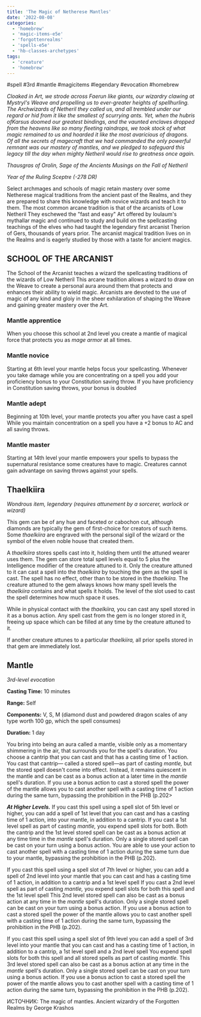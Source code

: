 ```yaml
---
title: 'The Magic of Netherese Mantles'
date: '2022-08-08'
categories:
  - 'homebrew'
  - 'magic-items-e5e'
  - 'forgottenrealms'
  - 'spells-e5e'
  - 'hb-classes-archetypes'
tags:
  - 'creature'
  - 'homebrew'
---
```


#spell #3rd #mantle #magicitems #legendary #evocation #homebrew

_Cloaked in Art, we strode across Faerun like giants, our wizardry clawing at Mystryl's Weave and propelling us to ever-greater heights of spellhurling. The Archwizards of Netheril they called us, and all trembled under our regard or hid from it like the smallest of scurrying ants. Yet, when the hubris ofKarsus doomed our greatest bindings, and the vaunted enclaves dropped from the heavens like so many fleeting raindrops, we took stock of what magic remained to us and hoarded it like the most avaricious of dragons. Of all the secrets of magecraft that we had commanded the only powerful remnant was our mastery of mantles, and we pledged to safeguard this legacy till the day when mighty Netheril would rise to greatness once again._

_Thausgras of Orolin, Sage of the Ancients Musings on the Fall of Netheril_

_Year of the Ruling Sceptre (-278 DR)_

Select archmages and schools of magic retain mastery over some Netherese magical traditions from the ancient past of the Realms, and they are prepared to share this knowledge with novice wizards and teach it to them. The most common arcane tradition is that of the arcanists of Low Netheril They eschewed the "fast and easy" Art offered by loulaum's mythallar magic and continued to study and build on the spellcasting teachings of the elves who had taught the legendary first arcanist Therion of Gers, thousands of years prior. The arcanist magical tradition lives on in the Realms and is eagerly studied by those with a taste for ancient magics.

## SCHOOL OF THE ARCANIST

The School of the Arcanist teaches a wizard the spellcasting traditions of the wizards of Low Netheril This arcane tradition allows a wizard to draw on the Weave to create a personal aura around them that protects and enhances their ability to wield magic. Arcanists are devoted to the use of magic of any kind and gloiy in the sheer exhilaration of shaping the Weave and gaining greater mastery over the Art.

### Mantle apprentice

When you choose this school at 2nd level you create a mantle of magical force that protects you as _mage armor_ at all times.

### Mantle novice

Starting at 6th level your mantle helps focus your spellcasting. Whenever you take damage while you are concentrating on a spell you add your proficiency bonus to your Constitution saving throw. If you have proficiency in Constitution saving throws, your bonus is doubled

### Mantle adept

Beginning at 10th level, your mantle protects you after you have cast a spell While you maintain concentration on a spell you have a +2 bonus to AC and all saving throws.

### Mantle master

Starting at 14th level your mantle empowers your spells to bypass the supernatural resistance some creatures have to magic. Creatures cannot gain advantage on saving throws against your spells.

## Thaelkiira

_Wondrous item, legendary (requires attunement by a sorcerer, warlock or wizard)_

This gem can be of any hue and faceted or cabochon cut, although diamonds are typically the gem of first-choice for creators of such items. Some _thaelkiira_ are engraved with the personal sigil of the wizard or the symbol of the elven noble house that created them.

A _thaelkiira_ stores spells cast into it, holding them until the attuned wearer uses them. The gem can store total spell levels equal to 5 plus the Intelligence modifier of the creature attuned to it. Only the creature attuned to it can cast a spell into the _thaelkiira_ by touching the gem as the spell is cast. The spell has no effect, other than to be stored in the _thaelkiira._ The creature attuned to the gem always knows how many spell levels the _thaelkiira_ contains and what spells it holds. The level of the slot used to cast the spell determines how much space it uses.

While in physical contact with the _thaelkiira,_ you can cast any spell stored in it as a bonus action. Any spell cast from the gem is no longer stored in it, freeing up space which can be filled at any time by the creature attuned to it.

If another creature attunes to a particular _thaelkiira,_ all prior spells stored in that gem are immediately lost.



## Mantle

_3rd-level evocation_

**Casting Time:** 10 minutes

**Range:** Self

**Components:** V, S, M (diamond dust and powdered dragon scales of any type worth 100 gp, which the spell consumes)

**Duration:** 1 day

You bring into being an aura called a mantle, visible only as a momentary shimmering in the air, that surrounds you for the spell's duration. You choose a cantrip that you can cast and that has a casting time of 1 action. You cast that cantrip— called a stored spell—as part of casting _mantle,_ but the stored spell doesn't come into effect. Instead, it remains quiescent in the mantle and can be cast as a bonus action at a later time in the _mantle_ spell's duration. If you use a bonus action to cast a stored spell the power of the mantle allows you to cast another spell with a casting time of 1 action during the same turn, bypassing the prohibition in the PHB (p.202>

**_At Higher Levels._** If you cast this spell using a spell slot of 5th level or higher, you can add a spell of 1st level that you can cast and has a casting time of 1 action, into your mantle, in addition to a cantrip. If you cast a 1st level spell as part of casting _mantle,_ you expend spell slots for both. Both the cantrip and the 1st level stored spell can be cast as a bonus action at any time time in the _mantle_ spell's duration. Only a single stored spell can be cast on your turn using a bonus action. You are able to use your action to cast another spell with a casting time of 1 action during the same turn due to your mantle, bypassing the prohibition in the PHB (p.202).

If you cast this spell using a spell slot of 7th level or higher, you can add a spell of 2nd level into your mantle that you can cast and has a casting time of 1 action, in addition to a cantrip and a 1st level spell If you cast a 2nd level spell as part of casting _mantle,_ you expend spell slots for both this spell and the 1st level spell This 2nd level stored spell can also be cast as a bonus action at any time in the _mantle_ spell's duration. Only a single stored spell can be cast on your turn using a bonus action. If you use a bonus action to cast a stored spell the power of the mantle allows you to cast another spell with a casting time of 1 action during the same turn, bypassing the prohibition in the PHB (p.202).

If you cast this spell using a spell slot of 9th level you can add a spell of 3rd level into your mantle that you can cast and has a casting time of 1 action, in addition to a cantrip, a 1st level spell and a 2nd level spell You expend spell slots for both this spell and all stored spells as part of casting _mantle._ This 3rd level stored spell can also be cast as a bonus action at any time in the _mantle_ spell's duration. Only a single stored spell can be cast on your turn using a bonus action. If you use a bonus action to cast a stored spell the power of the mantle allows you to cast another spell with a casting time of 1 action during the same turn, bypassing the prohibition in the PHB (p.202).



ИСТОЧНИК: The magic of mantles. Ancient wizardry of the Forgotten Realms by George Krashos
